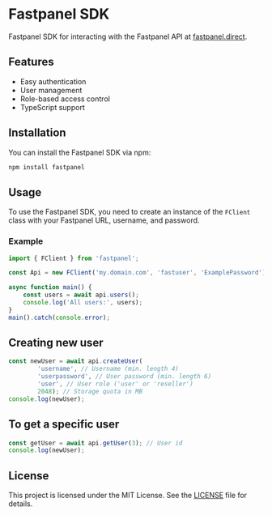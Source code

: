 # Fastpanel SDK

Fastpanel SDK for interacting with the Fastpanel API at [fastpanel.direct](https://fastpanel.direct).

## Features

- Easy authentication
- User management
- Role-based access control
- TypeScript support

## Installation

You can install the Fastpanel SDK via npm:
```bash
npm install fastpanel
```

## Usage

To use the Fastpanel SDK, you need to create an instance of the `FClient` class with your Fastpanel URL, username, and password.

### Example
```typescript
import { FClient } from 'fastpanel';

const Api = new FClient('my.domain.com', 'fastuser', 'ExamplePassword');

async function main() {
    const users = await api.users();
    console.log('All users:', users);
}
main().catch(console.error);
```

## Creating new user
```typescript
const newUser = await api.createUser(
        'username', // Username (min. length 4)
        'userpassword', // User password (min. length 6)
        'user', // User role ('user' or 'reseller')
        2048); // Storage quota in MB
console.log(newUser);
```

## To get a specific user
```typescript
const getUser = await api.getUser(3); // User id
console.log(newUser);
```

## License

This project is licensed under the MIT License. See the [LICENSE](LICENSE) file for details.